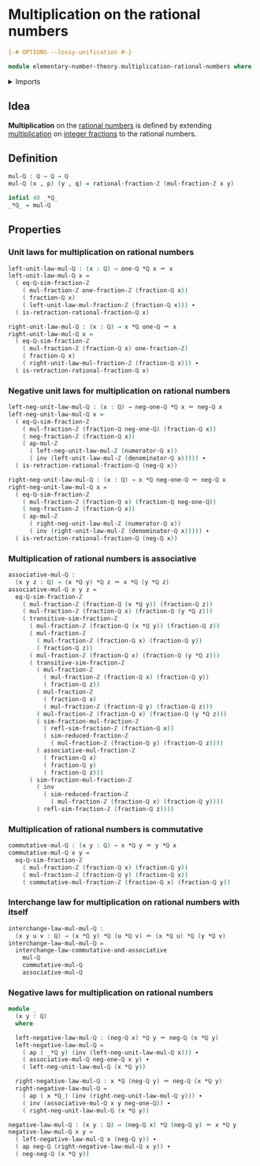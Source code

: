 # Multiplication on the rational numbers

```agda
{-# OPTIONS --lossy-unification #-}

module elementary-number-theory.multiplication-rational-numbers where
```

<details><summary>Imports</summary>

```agda
open import elementary-number-theory.addition-integer-fractions
open import elementary-number-theory.addition-rational-numbers
open import elementary-number-theory.greatest-common-divisor-integers
open import elementary-number-theory.integer-fractions
open import elementary-number-theory.integers
open import elementary-number-theory.multiplication-integer-fractions
open import elementary-number-theory.multiplication-integers
open import elementary-number-theory.rational-numbers
open import elementary-number-theory.reduced-integer-fractions

open import foundation.action-on-identifications-functions
open import foundation.coproduct-types
open import foundation.dependent-pair-types
open import foundation.function-types
open import foundation.identity-types
open import foundation.interchange-law
```

</details>

## Idea

**Multiplication** on the
[rational numbers](elementary-number-theory.rational-numbers.md) is defined by
extending
[multiplication](elementary-number-theory.multiplication-integer-fractions.md)
on [integer fractions](elementary-number-theory.integer-fractions.md) to the
rational numbers.

## Definition

```agda
mul-ℚ : ℚ → ℚ → ℚ
mul-ℚ (x , p) (y , q) = rational-fraction-ℤ (mul-fraction-ℤ x y)

infixl 40 _*ℚ_
_*ℚ_ = mul-ℚ
```

## Properties

### Unit laws for multiplication on rational numbers

```agda
left-unit-law-mul-ℚ : (x : ℚ) → one-ℚ *ℚ x ＝ x
left-unit-law-mul-ℚ x =
  ( eq-ℚ-sim-fraction-ℤ
    ( mul-fraction-ℤ one-fraction-ℤ (fraction-ℚ x))
    ( fraction-ℚ x)
    ( left-unit-law-mul-fraction-ℤ (fraction-ℚ x))) ∙
  ( is-retraction-rational-fraction-ℚ x)

right-unit-law-mul-ℚ : (x : ℚ) → x *ℚ one-ℚ ＝ x
right-unit-law-mul-ℚ x =
  ( eq-ℚ-sim-fraction-ℤ
    ( mul-fraction-ℤ (fraction-ℚ x) one-fraction-ℤ)
    ( fraction-ℚ x)
    ( right-unit-law-mul-fraction-ℤ (fraction-ℚ x))) ∙
  ( is-retraction-rational-fraction-ℚ x)
```

### Negative unit laws for multiplication on rational numbers

```agda
left-neg-unit-law-mul-ℚ : (x : ℚ) → neg-one-ℚ *ℚ x ＝ neg-ℚ x
left-neg-unit-law-mul-ℚ x =
  ( eq-ℚ-sim-fraction-ℤ
    ( mul-fraction-ℤ (fraction-ℚ neg-one-ℚ) (fraction-ℚ x))
    ( neg-fraction-ℤ (fraction-ℚ x))
    ( ap-mul-ℤ
      ( left-neg-unit-law-mul-ℤ (numerator-ℚ x))
      ( inv (left-unit-law-mul-ℤ (denominator-ℚ x))))) ∙
  ( is-retraction-rational-fraction-ℚ (neg-ℚ x))

right-neg-unit-law-mul-ℚ : (x : ℚ) → x *ℚ neg-one-ℚ ＝ neg-ℚ x
right-neg-unit-law-mul-ℚ x =
  ( eq-ℚ-sim-fraction-ℤ
    ( mul-fraction-ℤ (fraction-ℚ x) (fraction-ℚ neg-one-ℚ))
    ( neg-fraction-ℤ (fraction-ℚ x))
    ( ap-mul-ℤ
      ( right-neg-unit-law-mul-ℤ (numerator-ℚ x))
      ( inv (right-unit-law-mul-ℤ (denominator-ℚ x))))) ∙
  ( is-retraction-rational-fraction-ℚ (neg-ℚ x))
```

### Multiplication of rational numbers is associative

```agda
associative-mul-ℚ :
  (x y z : ℚ) → (x *ℚ y) *ℚ z ＝ x *ℚ (y *ℚ z)
associative-mul-ℚ x y z =
  eq-ℚ-sim-fraction-ℤ
    ( mul-fraction-ℤ (fraction-ℚ (x *ℚ y)) (fraction-ℚ z))
    ( mul-fraction-ℤ (fraction-ℚ x) (fraction-ℚ (y *ℚ z)))
    ( transitive-sim-fraction-ℤ
      ( mul-fraction-ℤ (fraction-ℚ (x *ℚ y)) (fraction-ℚ z))
      ( mul-fraction-ℤ
        ( mul-fraction-ℤ (fraction-ℚ x) (fraction-ℚ y))
        ( fraction-ℚ z))
      ( mul-fraction-ℤ (fraction-ℚ x) (fraction-ℚ (y *ℚ z)))
      ( transitive-sim-fraction-ℤ
        ( mul-fraction-ℤ
          ( mul-fraction-ℤ (fraction-ℚ x) (fraction-ℚ y))
          ( fraction-ℚ z))
        ( mul-fraction-ℤ
          ( fraction-ℚ x)
          ( mul-fraction-ℤ (fraction-ℚ y) (fraction-ℚ z)))
        ( mul-fraction-ℤ (fraction-ℚ x) (fraction-ℚ (y *ℚ z)))
        ( sim-fraction-mul-fraction-ℤ
          ( refl-sim-fraction-ℤ (fraction-ℚ x))
          ( sim-reduced-fraction-ℤ
            ( mul-fraction-ℤ (fraction-ℚ y) (fraction-ℚ z))))
        ( associative-mul-fraction-ℤ
          ( fraction-ℚ x)
          ( fraction-ℚ y)
          ( fraction-ℚ z)))
      ( sim-fraction-mul-fraction-ℤ
        ( inv
          ( sim-reduced-fraction-ℤ
            ( mul-fraction-ℤ (fraction-ℚ x) (fraction-ℚ y))))
        ( refl-sim-fraction-ℤ (fraction-ℚ z))))
```

### Multiplication of rational numbers is commutative

```agda
commutative-mul-ℚ : (x y : ℚ) → x *ℚ y ＝ y *ℚ x
commutative-mul-ℚ x y =
  eq-ℚ-sim-fraction-ℤ
    ( mul-fraction-ℤ (fraction-ℚ x) (fraction-ℚ y))
    ( mul-fraction-ℤ (fraction-ℚ y) (fraction-ℚ x))
    ( commutative-mul-fraction-ℤ (fraction-ℚ x) (fraction-ℚ y))
```

### Interchange law for multiplication on rational numbers with itself

```agda
interchange-law-mul-mul-ℚ :
  (x y u v : ℚ) → (x *ℚ y) *ℚ (u *ℚ v) ＝ (x *ℚ u) *ℚ (y *ℚ v)
interchange-law-mul-mul-ℚ =
  interchange-law-commutative-and-associative
    mul-ℚ
    commutative-mul-ℚ
    associative-mul-ℚ
```

### Negative laws for multiplication on rational numbers

```agda
module _
  (x y : ℚ)
  where

  left-negative-law-mul-ℚ : (neg-ℚ x) *ℚ y ＝ neg-ℚ (x *ℚ y)
  left-negative-law-mul-ℚ =
    ( ap ( _*ℚ y) (inv (left-neg-unit-law-mul-ℚ x))) ∙
    ( associative-mul-ℚ neg-one-ℚ x y) ∙
    ( left-neg-unit-law-mul-ℚ (x *ℚ y))

  right-negative-law-mul-ℚ : x *ℚ (neg-ℚ y) ＝ neg-ℚ (x *ℚ y)
  right-negative-law-mul-ℚ =
    ( ap ( x *ℚ_) (inv (right-neg-unit-law-mul-ℚ y))) ∙
    ( inv (associative-mul-ℚ x y neg-one-ℚ)) ∙
    ( right-neg-unit-law-mul-ℚ (x *ℚ y))

negative-law-mul-ℚ : (x y : ℚ) → (neg-ℚ x) *ℚ (neg-ℚ y) ＝ x *ℚ y
negative-law-mul-ℚ x y =
  ( left-negative-law-mul-ℚ x (neg-ℚ y)) ∙
  ( ap neg-ℚ (right-negative-law-mul-ℚ x y)) ∙
  ( neg-neg-ℚ (x *ℚ y))
```
